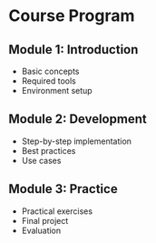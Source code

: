 # Course Program

## Module 1: Introduction
- Basic concepts
- Required tools
- Environment setup

## Module 2: Development
- Step-by-step implementation
- Best practices
- Use cases

## Module 3: Practice
- Practical exercises
- Final project
- Evaluation
